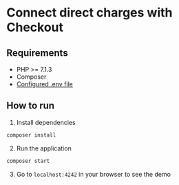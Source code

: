# Connect direct charges with Checkout

## Requirements
* PHP >= 7.1.3
* Composer
* [Configured .env file](../../README.md)

## How to run

1. Install dependencies

```bash
composer install
```

2. Run the application

```bash
composer start
```

3. Go to `localhost:4242` in your browser to see the demo
